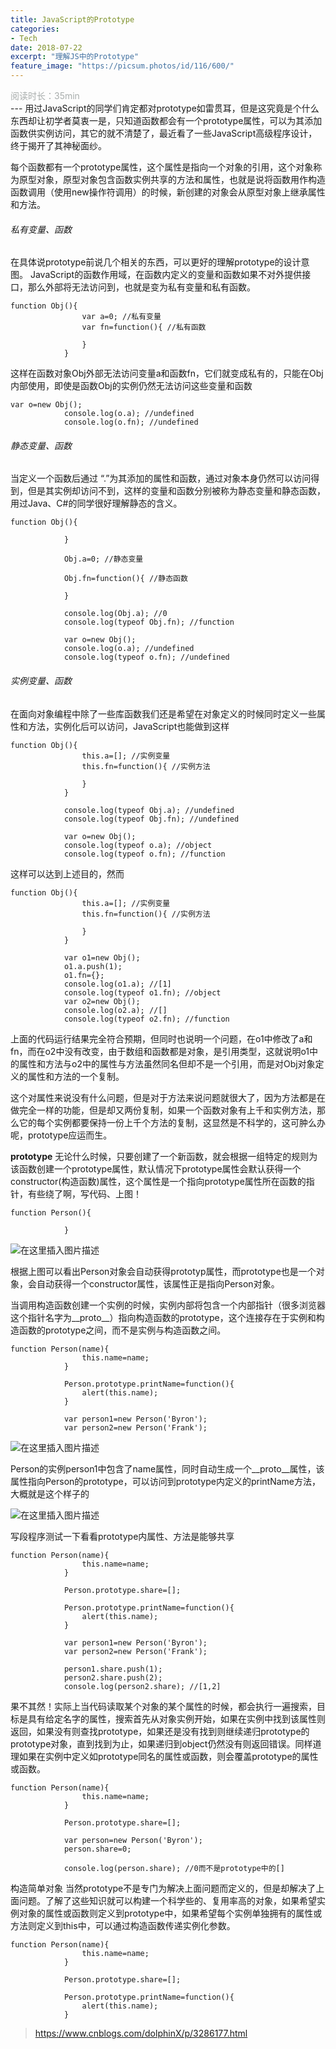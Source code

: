 ```yaml
---
title: JavaScript的Prototype
categories:
- Tech 
date: 2018-07-22
excerpt: "理解JS中的Prototype"
feature_image: "https://picsum.photos/id/116/600/"
---
```

<div id="阅读时长35min" style="color:rgb(168,173,172)">阅读时长：35min</div>
---
用过JavaScript的同学们肯定都对prototype如雷贯耳，但是这究竟是个什么东西却让初学者莫衷一是，只知道函数都会有一个prototype属性，可以为其添加函数供实例访问，其它的就不清楚了，最近看了一些JavaScript高级程序设计，终于揭开了其神秘面纱。

每个函数都有一个prototype属性，这个属性是指向一个对象的引用，这个对象称为原型对象，原型对象包含函数实例共享的方法和属性，也就是说将函数用作构造函数调用（使用new操作符调用）的时候，新创建的对象会从原型对象上继承属性和方法。

###### 私有变量、函数
在具体说prototype前说几个相关的东西，可以更好的理解prototype的设计意图。
JavaScript的函数作用域，在函数内定义的变量和函数如果不对外提供接口，那么外部将无法访问到，也就是变为私有变量和私有函数。
```
function Obj(){
                var a=0; //私有变量
                var fn=function(){ //私有函数
                    
                }
            }
```

这样在函数对象Obj外部无法访问变量a和函数fn，它们就变成私有的，只能在Obj内部使用，即使是函数Obj的实例仍然无法访问这些变量和函数
```
var o=new Obj();
            console.log(o.a); //undefined
            console.log(o.fn); //undefined
```

###### 静态变量、函数
当定义一个函数后通过 “.”为其添加的属性和函数，通过对象本身仍然可以访问得到，但是其实例却访问不到，这样的变量和函数分别被称为静态变量和静态函数，用过Java、C#的同学很好理解静态的含义。
```
function Obj(){
                
            }
            
            Obj.a=0; //静态变量
            
            Obj.fn=function(){ //静态函数
                    
            }
            
            console.log(Obj.a); //0
            console.log(typeof Obj.fn); //function
            
            var o=new Obj();
            console.log(o.a); //undefined
            console.log(typeof o.fn); //undefined
```
###### 实例变量、函数
在面向对象编程中除了一些库函数我们还是希望在对象定义的时候同时定义一些属性和方法，实例化后可以访问，JavaScript也能做到这样

```
function Obj(){
                this.a=[]; //实例变量
                this.fn=function(){ //实例方法
                    
                }
            }
            
            console.log(typeof Obj.a); //undefined
            console.log(typeof Obj.fn); //undefined
            
            var o=new Obj();
            console.log(typeof o.a); //object
            console.log(typeof o.fn); //function
```

这样可以达到上述目的，然而
```
function Obj(){
                this.a=[]; //实例变量
                this.fn=function(){ //实例方法
                    
                }
            }
            
            var o1=new Obj();
            o1.a.push(1);
            o1.fn={};
            console.log(o1.a); //[1]
            console.log(typeof o1.fn); //object
            var o2=new Obj();
            console.log(o2.a); //[]
            console.log(typeof o2.fn); //function
```

上面的代码运行结果完全符合预期，但同时也说明一个问题，在o1中修改了a和fn，而在o2中没有改变，由于数组和函数都是对象，是引用类型，这就说明o1中的属性和方法与o2中的属性与方法虽然同名但却不是一个引用，而是对Obj对象定义的属性和方法的一个复制。

这个对属性来说没有什么问题，但是对于方法来说问题就很大了，因为方法都是在做完全一样的功能，但是却又两份复制，如果一个函数对象有上千和实例方法，那么它的每个实例都要保持一份上千个方法的复制，这显然是不科学的，这可肿么办呢，prototype应运而生。

**prototype**
无论什么时候，只要创建了一个新函数，就会根据一组特定的规则为该函数创建一个prototype属性，默认情况下prototype属性会默认获得一个constructor(构造函数)属性，这个属性是一个指向prototype属性所在函数的指针，有些绕了啊，写代码、上图！
```
function Person(){
                
            }
```

![在这里插入图片描述](/assets/JsPrototype/pic01.png "pic01")


根据上图可以看出Person对象会自动获得prototyp属性，而prototype也是一个对象，会自动获得一个constructor属性，该属性正是指向Person对象。

当调用构造函数创建一个实例的时候，实例内部将包含一个内部指针（很多浏览器这个指针名字为__proto__）指向构造函数的prototype，这个连接存在于实例和构造函数的prototype之间，而不是实例与构造函数之间。

```
function Person(name){
                this.name=name;
            }
            
            Person.prototype.printName=function(){
                alert(this.name);
            }
            
            var person1=new Person('Byron');
            var person2=new Person('Frank');
```
 
![在这里插入图片描述](/assets/JsPrototype/pic02.png)

Person的实例person1中包含了name属性，同时自动生成一个__proto__属性，该属性指向Person的prototype，可以访问到prototype内定义的printName方法，大概就是这个样子的

![在这里插入图片描述](/assets/JsPrototype/pic03.png)

写段程序测试一下看看prototype内属性、方法是能够共享

```
function Person(name){
                this.name=name;
            }
            
            Person.prototype.share=[];
            
            Person.prototype.printName=function(){
                alert(this.name);
            }
            
            var person1=new Person('Byron');
            var person2=new Person('Frank');
            
            person1.share.push(1);
            person2.share.push(2);
            console.log(person2.share); //[1,2]
```

果不其然！实际上当代码读取某个对象的某个属性的时候，都会执行一遍搜索，目标是具有给定名字的属性，搜索首先从对象实例开始，如果在实例中找到该属性则返回，如果没有则查找prototype，如果还是没有找到则继续递归prototype的prototype对象，直到找到为止，如果递归到object仍然没有则返回错误。同样道理如果在实例中定义如prototype同名的属性或函数，则会覆盖prototype的属性或函数。

```
function Person(name){
                this.name=name;
            }
            
            Person.prototype.share=[];

            var person=new Person('Byron');
            person.share=0;
            
            console.log(person.share); //0而不是prototype中的[]
```

构造简单对象
当然prototype不是专门为解决上面问题而定义的，但是却解决了上面问题。了解了这些知识就可以构建一个科学些的、复用率高的对象，如果希望实例对象的属性或函数则定义到prototype中，如果希望每个实例单独拥有的属性或方法则定义到this中，可以通过构造函数传递实例化参数。

```
function Person(name){
                this.name=name;
            }
            
            Person.prototype.share=[];
            
            Person.prototype.printName=function(){
                alert(this.name);
            }
```

>https://www.cnblogs.com/dolphinX/p/3286177.html


                            